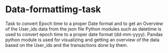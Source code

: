 # Data-formattimg-task
Task to convert Epoch time to a proper Date format and to get an Overview of the User_ids data from the json file
Python modules such as datetime is used to convert epoch time to a proper date format (dd-mm-yyyy). Pandas python module is used for visualizing and getting an overview of
the data based on the User_ids and the transactions done by them.
